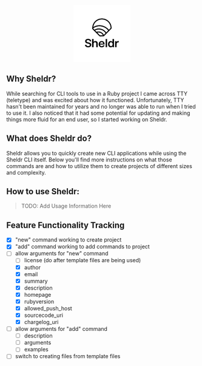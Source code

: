 <div align="center">
    <img width="150" src="https://github.com/flynnsol/Sheldr/blob/main/images/logo.png" alt="Sheldr Logo"/>
</div>

## Why Sheldr?

While searching for CLI tools to use in a Ruby project I came across TTY (teletype) and was excited about how it functioned. Unfortunately, TTY hasn't been maintained for years and no longer was able to run when I tried to use it. I also noticed that it had some potential for updating and making things more fluid for an end user, so I started working on Sheldr.

## What does Sheldr do?

Sheldr allows you to quickly create new CLI applications while using the Sheldr CLI itself. Below you'll find more instructions on what those commands are and how to utilize them to create projects of different sizes and complexity.

## How to use Sheldr:

> TODO: Add Usage Information Here

## Feature Functionality Tracking

- [x] "new" command working to create project
- [x] "add" command working to add commands to project
- [ ] allow arguments for "new" command
    - [ ] license (do after template files are being used)
    - [x] author
    - [x] email
    - [x] summary
    - [x] description
    - [x] homepage
    - [x] rubyversion
    - [x] allowed_push_host
    - [x] sourcecode_uri
    - [x] chargelog_uri
- [ ] allow arguments for "add" command
    - [ ] description
    - [ ] arguments
    - [ ] examples
- [ ] switch to creating files from template files
